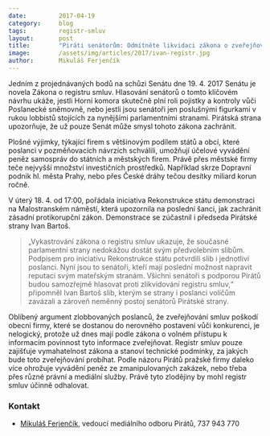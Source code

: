 ```yaml
---
date:         2017-04-19
category:     blog
tags:         registr-smluv
layout:       post
title:        "Piráti senátorům: Odmítněte likvidaci zákona o zveřejňování smluv"
image:        /assets/img/articles/2017/ivan-registr.jpg
author:       Mikuláš Ferjenčík
---
```


Jedním z projednávaných bodů na schůzi Senátu dne 19. 4. 2017 Senátu je novela Zákona o registru smluv. Hlasování senátorů o tomto klíčovém návrhu ukáže, jestli Horní komora skutečně plní roli pojistky a kontroly vůči Poslanecké sněmovně, nebo jestli jsou senátoři jen poslušnými figurkami v rukou lobbistů stojících za nynějšími parlamentními stranami. Pirátská strana upozorňuje, že už pouze Senát může smysl tohoto zákona zachránit.

Plošné výjimky, týkající firem s většinovým podílem států a obcí, které poslanci v pozměňovacích návrzích schválili, umožňují účelové vyvádění peněz samospráv do státních a městských firem. Právě přes městské firmy teče nejvyšší množství investičních prostředků. Například skrze Dopravní podnik hl. města Prahy, nebo přes České dráhy tečou desítky miliard korun ročně.

V úterý 18. 4. od 17:00, pořádala iniciativa Rekonstrukce státu demonstraci na Malostranském náměstí, která upozornila na poslední šanci, jak zachránit zásadní protikorupční zákon. Demonstrace se zúčastnil i předseda Pirátské strany Ivan Bartoš.

> „Vykastrování zákona o registru smluv ukazuje, že současné parlamentní strany nedokážou dostát svým předvolebním slibům. Podpisem pro iniciativu Rekonstrukce státu potvrdili slib i jednotliví poslanci. Nyní jsou to senátoři, kteří mají poslední možnost napravit reputaci svým mateřským stranám. Všichni senátoři s podporou Pirátů budou samozřejmě hlasovat proti zlikvidování registru smluv,“ připomněl Ivan Bartoš slib, kterým se strany i poslanci voličům zavázali a zároveň neměnný postoj senátorů Pirátské strany.

Oblíbený argument zlobbovaných poslanců, že zveřejňování smluv poškodí obecní firmy, které se dostanou do nerovného postavení vůči konkurenci, je nelogický, protože už dnes mají podle zákona o volném přístupu k informacím povinnost tyto informace zveřejňovat. Registr smluv pouze zajišťuje vymahatelnost zákona a stanoví technické podmínky, za jakých bude toto zveřejňování probíhat. Podle názoru Pirátů pražské firmy daleko více ohrožuje vyvádění peněz ze zmanipulovaných zakázek, nebo třeba přes různé právní a mediální služby. Právě tyto zlodějiny by mohl registr smluv účinně odhalovat.

### Kontakt

* [Mikuláš Ferjenčík](https://www.pirati.cz/lide/mikulas-ferjencik/), vedoucí mediálního odboru Pirátů, 737 943 770

